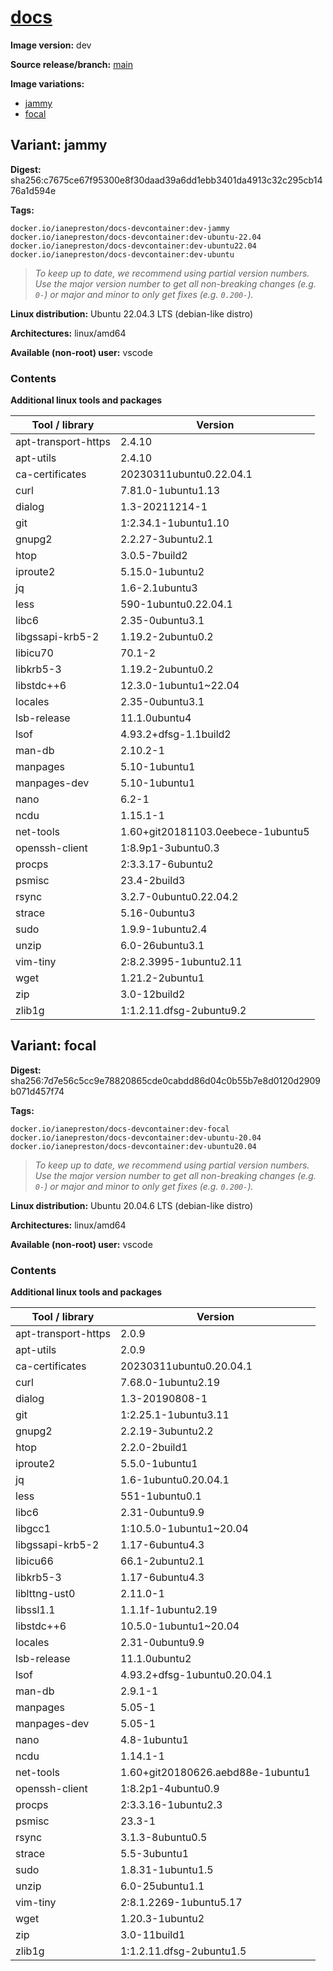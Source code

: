 # [docs](https://github.com/ianepreston/devcontainers/tree/main/src/docs)

**Image version:** dev

**Source release/branch:** [main](https://github.com/ianepreston/devcontainers/tree/main/src/docs)

**Image variations:**
- [jammy](#variant-jammy)
- [focal](#variant-focal)

## Variant: jammy

**Digest:** sha256:c7675ce67f95300e8f30daad39a6dd1ebb3401da4913c32c295cb1476a1d594e

**Tags:**
```
docker.io/ianepreston/docs-devcontainer:dev-jammy
docker.io/ianepreston/docs-devcontainer:dev-ubuntu-22.04
docker.io/ianepreston/docs-devcontainer:dev-ubuntu22.04
docker.io/ianepreston/docs-devcontainer:dev-ubuntu
```
> *To keep up to date, we recommend using partial version numbers. Use the major version number to get all non-breaking changes (e.g. `0-`) or major and minor to only get fixes (e.g. `0.200-`).*

**Linux distribution:** Ubuntu 22.04.3 LTS (debian-like distro)

**Architectures:** linux/amd64

**Available (non-root) user:** vscode

### Contents
**Additional linux tools and packages**

| Tool / library | Version |
|----------------|---------|
| apt-transport-https | 2.4.10 |
| apt-utils | 2.4.10 |
| ca-certificates | 20230311ubuntu0.22.04.1 |
| curl | 7.81.0-1ubuntu1.13 |
| dialog | 1.3-20211214-1 |
| git | 1:2.34.1-1ubuntu1.10 |
| gnupg2 | 2.2.27-3ubuntu2.1 |
| htop | 3.0.5-7build2 |
| iproute2 | 5.15.0-1ubuntu2 |
| jq | 1.6-2.1ubuntu3 |
| less | 590-1ubuntu0.22.04.1 |
| libc6 | 2.35-0ubuntu3.1 |
| libgssapi-krb5-2 | 1.19.2-2ubuntu0.2 |
| libicu70 | 70.1-2 |
| libkrb5-3 | 1.19.2-2ubuntu0.2 |
| libstdc++6 | 12.3.0-1ubuntu1~22.04 |
| locales | 2.35-0ubuntu3.1 |
| lsb-release | 11.1.0ubuntu4 |
| lsof | 4.93.2+dfsg-1.1build2 |
| man-db | 2.10.2-1 |
| manpages | 5.10-1ubuntu1 |
| manpages-dev | 5.10-1ubuntu1 |
| nano | 6.2-1 |
| ncdu | 1.15.1-1 |
| net-tools | 1.60+git20181103.0eebece-1ubuntu5 |
| openssh-client | 1:8.9p1-3ubuntu0.3 |
| procps | 2:3.3.17-6ubuntu2 |
| psmisc | 23.4-2build3 |
| rsync | 3.2.7-0ubuntu0.22.04.2 |
| strace | 5.16-0ubuntu3 |
| sudo | 1.9.9-1ubuntu2.4 |
| unzip | 6.0-26ubuntu3.1 |
| vim-tiny | 2:8.2.3995-1ubuntu2.11 |
| wget | 1.21.2-2ubuntu1 |
| zip | 3.0-12build2 |
| zlib1g | 1:1.2.11.dfsg-2ubuntu9.2 |

## Variant: focal

**Digest:** sha256:7d7e56c5cc9e78820865cde0cabdd86d04c0b55b7e8d0120d2909b071d457f74

**Tags:**
```
docker.io/ianepreston/docs-devcontainer:dev-focal
docker.io/ianepreston/docs-devcontainer:dev-ubuntu-20.04
docker.io/ianepreston/docs-devcontainer:dev-ubuntu20.04
```
> *To keep up to date, we recommend using partial version numbers. Use the major version number to get all non-breaking changes (e.g. `0-`) or major and minor to only get fixes (e.g. `0.200-`).*

**Linux distribution:** Ubuntu 20.04.6 LTS (debian-like distro)

**Architectures:** linux/amd64

**Available (non-root) user:** vscode

### Contents
**Additional linux tools and packages**

| Tool / library | Version |
|----------------|---------|
| apt-transport-https | 2.0.9 |
| apt-utils | 2.0.9 |
| ca-certificates | 20230311ubuntu0.20.04.1 |
| curl | 7.68.0-1ubuntu2.19 |
| dialog | 1.3-20190808-1 |
| git | 1:2.25.1-1ubuntu3.11 |
| gnupg2 | 2.2.19-3ubuntu2.2 |
| htop | 2.2.0-2build1 |
| iproute2 | 5.5.0-1ubuntu1 |
| jq | 1.6-1ubuntu0.20.04.1 |
| less | 551-1ubuntu0.1 |
| libc6 | 2.31-0ubuntu9.9 |
| libgcc1 | 1:10.5.0-1ubuntu1~20.04 |
| libgssapi-krb5-2 | 1.17-6ubuntu4.3 |
| libicu66 | 66.1-2ubuntu2.1 |
| libkrb5-3 | 1.17-6ubuntu4.3 |
| liblttng-ust0 | 2.11.0-1 |
| libssl1.1 | 1.1.1f-1ubuntu2.19 |
| libstdc++6 | 10.5.0-1ubuntu1~20.04 |
| locales | 2.31-0ubuntu9.9 |
| lsb-release | 11.1.0ubuntu2 |
| lsof | 4.93.2+dfsg-1ubuntu0.20.04.1 |
| man-db | 2.9.1-1 |
| manpages | 5.05-1 |
| manpages-dev | 5.05-1 |
| nano | 4.8-1ubuntu1 |
| ncdu | 1.14.1-1 |
| net-tools | 1.60+git20180626.aebd88e-1ubuntu1 |
| openssh-client | 1:8.2p1-4ubuntu0.9 |
| procps | 2:3.3.16-1ubuntu2.3 |
| psmisc | 23.3-1 |
| rsync | 3.1.3-8ubuntu0.5 |
| strace | 5.5-3ubuntu1 |
| sudo | 1.8.31-1ubuntu1.5 |
| unzip | 6.0-25ubuntu1.1 |
| vim-tiny | 2:8.1.2269-1ubuntu5.17 |
| wget | 1.20.3-1ubuntu2 |
| zip | 3.0-11build1 |
| zlib1g | 1:1.2.11.dfsg-2ubuntu1.5 |

